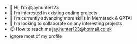 
- 👋 Hi, I’m @jayhunter123
- 👀 I’m interested in existing coding projects
- 🌱 I’m currently advancing more skills in Mernstack & GPTAI
- 💞️ I’m looking to collaborate on any interesting projects
- 📫 How to reach me jay.hunter123@hotmail.co.uk
- ignore most of my profile 

<!---
jayhunter123/jayhunter123 is a ✨ special ✨ repository because its `README.md` (this file) appears on your GitHub profile.
You can click the Preview link to take a look at your changes.
--->
